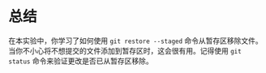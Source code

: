 # 总结

在本实验中，你学习了如何使用 `git restore --staged` 命令从暂存区移除文件。当你不小心将不想提交的文件添加到暂存区时，这会很有用。记得使用 `git status` 命令来验证更改是否已从暂存区移除。
